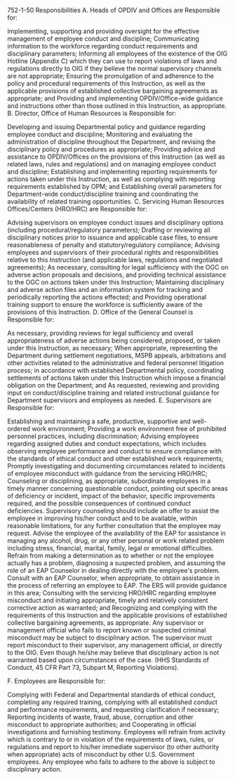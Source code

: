752-1-50 Responsibilities
A. Heads of OPDIV and Offices are Responsible for:

Implementing, supporting and providing oversight for the effective management of employee conduct and discipline;
Communicating information to the workforce regarding conduct requirements and disciplinary parameters;
Informing all employees of the existence of the OIG Hotline (Appendix C) which they can use to report violations of laws and regulations directly to OIG if they believe the normal supervisory channels are not appropriate;
Ensuring the promulgation of and adherence to the policy and procedural requirements of this Instruction, as well as the applicable provisions of established collective bargaining agreements as appropriate; and
Providing and implementing OPDIV/Office-wide guidance and instructions other than those outlined in this Instruction, as appropriate.
B. Director, Office of Human Resources is Responsible for:

Developing and issuing Departmental policy and guidance regarding employee conduct and discipline;
Monitoring and evaluating the administration of discipline throughout the Department, and revising the disciplinary policy and procedures as appropriate;
Providing advice and assistance to OPDIV/Offices on the provisions of this Instruction (as well as related laws, rules and regulations) and on managing employee conduct and discipline;
Establishing and implementing reporting requirements for actions taken under this Instruction, as well as complying with reporting requirements established by OPM; and
Establishing overall parameters for Department-wide conduct/discipline training and coordinating the availability of related training opportunities.
C. Servicing Human Resources Offices/Centers (HRO/HRC) are Responsible for:

Advising supervisors on employee conduct issues and disciplinary options (including procedural/regulatory parameters);
Drafting or reviewing all disciplinary notices prior to issuance and applicable case files, to ensure reasonableness of penalty and statutory/regulatory compliance;
Advising employees and supervisors of their procedural rights and responsibilities relative to this Instruction (and applicable laws, regulations and negotiated agreements);
As necessary, consulting for legal sufficiency with the OGC on adverse action proposals and decisions, and providing technical assistance to the OGC on actions taken under this Instruction;
Maintaining disciplinary and adverse action files and an information system for tracking and periodically reporting the actions effected; and
Providing operational training support to ensure the workforce is sufficiently aware of the provisions of this Instruction.
D. Office of the General Counsel is Responsible for:

As necessary, providing reviews for legal sufficiency and overall appropriateness of adverse actions being considered, proposed, or taken under this Instruction, as necessary;
When appropriate, representing the Department during settlement negotiations, MSPB appeals, arbitrations and other activities related to the administrative and federal personnel litigation process; in accordance with established Departmental policy, coordinating settlements of actions taken under this Instruction which impose a financial obligation on the Department; and
As requested, reviewing and providing input on conduct/discipline training and related instructional guidance for Department supervisors and employees as needed.
E. Supervisors are Responsible for:

Establishing and maintaining a safe, productive, supportive and well-ordered work environment;
Providing a work environment free of prohibited personnel practices, including discrimination;
Advising employees regarding assigned duties and conduct expectations, which includes observing employee performance and conduct to ensure compliance with the standards of ethical conduct and other established work requirements;
Promptly investigating and documenting circumstances related to incidents of employee misconduct with guidance from the servicing HRO/HRC;
Counseling or disciplining, as appropriate, subordinate employees in a timely manner concerning questionable conduct, pointing out specific areas of deficiency or incident, impact of the behavior, specific improvements required, and the possible consequences of continued conduct deficiencies. Supervisory counseling should include an offer to assist the employee in improving his/her conduct and to be available, within reasonable limitations, for any further consultation that the employee may request. Advise the employee of the availability of the EAP for assistance in managing any alcohol, drug, or any other personal or work related problem including stress, financial, marital, family, legal or emotional difficulties. Refrain from making a determination as to whether or not the employee actually has a problem, diagnosing a suspected problem, and assuming the role of an EAP Counselor in dealing directly with the employee's problem.
Consult with an EAP Counselor, when appropriate, to obtain assistance in the process of referring an employee to EAP. The ERS will provide guidance in this area;
Consulting with the servicing HRO/HRC regarding employee misconduct and initiating appropriate, timely and relatively consistent corrective action as warranted; and
Recognizing and complying with the requirements of this Instruction and the applicable provisions of established collective bargaining agreements, as appropriate.
Any supervisor or management official who fails to report known or suspected criminal misconduct may be subject to disciplinary action. The supervisor must report misconduct to their supervisor, any management official, or directly to the OIG. Even though he/she may believe that disciplinary action is not warranted based upon circumstances of the case. (HHS Standards of Conduct, 45 CFR Part 73, Subpart M, Reporting Violations).

F. Employees are Responsible for:

Complying with Federal and Departmental standards of ethical conduct, completing any required training, complying with all established conduct and performance requirements, and requesting clarification if necessary;
Reporting incidents of waste, fraud, abuse, corruption and other misconduct to appropriate authorities; and
Cooperating in official investigations and furnishing testimony.
Employees will refrain from activity which is contrary to or in violation of the requirements of laws, rules, or regulations and report to his/her immediate supervisor (to other authority when appropriate) acts of misconduct by other U.S. Government employees. Any employee who fails to adhere to the above is subject to disciplinary action.
